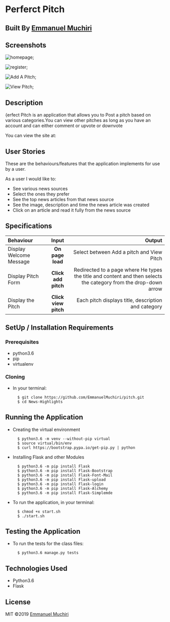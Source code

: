 # Perferct Pitch

## Built By [Emmanuel Muchiri](https://github.com/emmanuelmuchiri/)

## Screenshots
![homepage](app/static/images/home.png);

![register](app/static/images/register.png);

![Add A Pitch](app/static/images/pitch.png);

![View Pitch](app/static/images/pitch_base.png);

## Description
{erfect Pitch is an application that allows you to Post a pitch based on various categories.You can view other pitches as long as you have an account and can either comment or upvote or downvote

You can view the site at: 

## User Stories
These are the behaviours/features that the application implements for use by a user.

As a user I would like to:
* See various news sources 
* Select the ones they prefer
* See the top news articles from that news source
* See the image, description and time the news article was created
* Click on an article and read it fully from the news source

## Specifications
| Behaviour | Input | Output |
| :---------------- | :---------------: | ------------------: |
| Display Welcome Message | **On page load** | Select between Add a pitch and View Pitch|
| Display Pitch Form | **Click add pitch** | Redirected to a page where He types the title and content and then selects the category from the drop-down arrow|
| Display the Pitch| **Click view pitch** | Each pitch displays  title, description and category|



## SetUp / Installation Requirements
### Prerequisites
* python3.6
* pip
* virtualenv

### Cloning
* In your terminal:
        
        $ git clone https://github.com/EmmanuelMuchiri/pitch.git
        $ cd News-Highlights

## Running the Application
* Creating the virtual environment

        $ python3.6 -m venv --without-pip virtual
        $ source virtual/bin/env
        $ curl https://bootstrap.pypa.io/get-pip.py | python 
        
* Installing Flask and other Modules

        $ python3.6 -m pip install Flask
        $ python3.6 -m pip install Flask-Bootstrap
        $ python3.6 -m pip install Flask-Font-Mail
        $ python3.6 -m pip install Flask-upload
        $ python3.6 -m pip install Flask-login
        $ python3.6 -m pip install Flask-Alchemy
        $ python3.6 -m pip install Flask-Simplemde

        
        
* To run the application, in your terminal:

        $ chmod +x start.sh
        $ ./start.sh
        
## Testing the Application
* To run the tests for the class files:

        $ python3.6 manage.py tests
        
## Technologies Used
* Python3.6
* Flask

## License
MIT &copy;2019 [Emmanuel Muchiri](https://github.com/emmanuelmuchiri/)